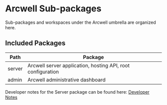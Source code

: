 # Arcwell Sub-packages

Sub-packages and workspaces under the Arcwell umbrella are organized here.


## Included Packages

| Path | Package |
|------|---------|
| server | Arcwell server application, hosting API, root configuration |
| admin  | Arcwell administrative dashboard |

Developer notes for the Server package can be found here:
[Developer Notes](/doc/developer_notes.md)
